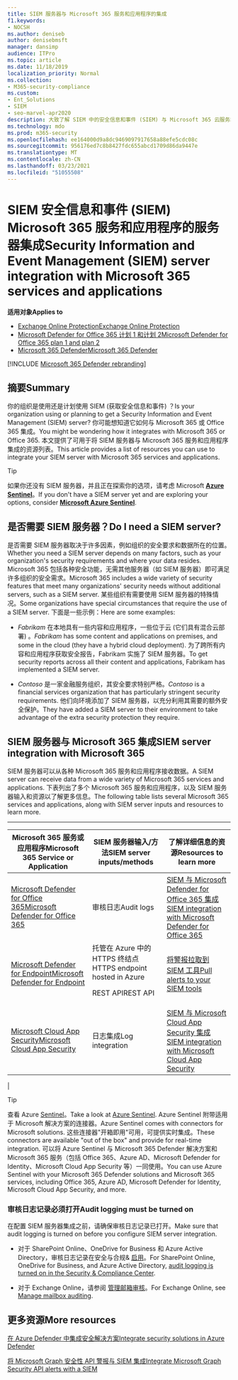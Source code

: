 ```yaml
---
title: SIEM 服务器与 Microsoft 365 服务和应用程序的集成
f1.keywords:
- NOCSH
ms.author: deniseb
author: denisebmsft
manager: dansimp
audience: ITPro
ms.topic: article
ms.date: 11/18/2019
localization_priority: Normal
ms.collection:
- M365-security-compliance
ms.custom:
- Ent_Solutions
- SIEM
- seo-marvel-apr2020
description: 大致了解 SIEM 中的安全信息和事件 (SIEM) 与 Microsoft 365 云服务和应用程序的服务器集成
ms.technology: mdo
ms.prod: m365-security
ms.openlocfilehash: ee164000d9a8dc9469097917658a88efe5cdc08c
ms.sourcegitcommit: 956176ed7c8b8427fdc655abcd1709d86da9447e
ms.translationtype: MT
ms.contentlocale: zh-CN
ms.lasthandoff: 03/23/2021
ms.locfileid: "51055508"
---
```

# <a name="security-information-and-event-management-siem-server-integration-with-microsoft-365-services-and-applications"></a><span data-ttu-id="2a79c-103">SIEM 安全信息和事件 (SIEM) Microsoft 365 服务和应用程序的服务器集成</span><span class="sxs-lookup"><span data-stu-id="2a79c-103">Security Information and Event Management (SIEM) server integration with Microsoft 365 services and applications</span></span>

<span data-ttu-id="2a79c-104">**适用对象**</span><span class="sxs-lookup"><span data-stu-id="2a79c-104">**Applies to**</span></span>
- [<span data-ttu-id="2a79c-105">Exchange Online Protection</span><span class="sxs-lookup"><span data-stu-id="2a79c-105">Exchange Online Protection</span></span>](exchange-online-protection-overview.md)
- [<span data-ttu-id="2a79c-106">Microsoft Defender for Office 365 计划 1 和计划 2</span><span class="sxs-lookup"><span data-stu-id="2a79c-106">Microsoft Defender for Office 365 plan 1 and plan 2</span></span>](defender-for-office-365.md)
- [<span data-ttu-id="2a79c-107">Microsoft 365 Defender</span><span class="sxs-lookup"><span data-stu-id="2a79c-107">Microsoft 365 Defender</span></span>](../defender/microsoft-365-defender.md)

[!INCLUDE [Microsoft 365 Defender rebranding](../includes/microsoft-defender-for-office.md)]

## <a name="summary"></a><span data-ttu-id="2a79c-108">摘要</span><span class="sxs-lookup"><span data-stu-id="2a79c-108">Summary</span></span>

<span data-ttu-id="2a79c-109">你的组织是使用还是计划使用 SIEM (获取安全信息和事件) ？</span><span class="sxs-lookup"><span data-stu-id="2a79c-109">Is your organization using or planning to get a Security Information and Event Management (SIEM) server?</span></span> <span data-ttu-id="2a79c-110">你可能想知道它如何与 Microsoft 365 或 Office 365 集成。</span><span class="sxs-lookup"><span data-stu-id="2a79c-110">You might be wondering how it integrates with Microsoft 365 or Office 365.</span></span> <span data-ttu-id="2a79c-111">本文提供了可用于将 SIEM 服务器与 Microsoft 365 服务和应用程序集成的资源列表。</span><span class="sxs-lookup"><span data-stu-id="2a79c-111">This article provides a list of resources you can use to integrate your SIEM server with Microsoft 365 services and applications.</span></span>

> [!TIP]
> <span data-ttu-id="2a79c-112">如果你还没有 SIEM 服务器，并且正在探索你的选项，请考虑 Microsoft **[Azure Sentinel](/azure/sentinel/overview)**。</span><span class="sxs-lookup"><span data-stu-id="2a79c-112">If you don't have a SIEM server yet and are exploring your options, consider **[Microsoft Azure Sentinel](/azure/sentinel/overview)**.</span></span>

## <a name="do-i-need-a-siem-server"></a><span data-ttu-id="2a79c-113">是否需要 SIEM 服务器？</span><span class="sxs-lookup"><span data-stu-id="2a79c-113">Do I need a SIEM server?</span></span>

<span data-ttu-id="2a79c-114">是否需要 SIEM 服务器取决于许多因素，例如组织的安全要求和数据所在的位置。</span><span class="sxs-lookup"><span data-stu-id="2a79c-114">Whether you need a SIEM server depends on many factors, such as your organization's security requirements and where your data resides.</span></span> <span data-ttu-id="2a79c-115">Microsoft 365 包括各种安全功能，无需其他服务器（如 SIEM 服务器）即可满足许多组织的安全需求。</span><span class="sxs-lookup"><span data-stu-id="2a79c-115">Microsoft 365 includes a wide variety of security features that meet many organizations' security needs without additional servers, such as a SIEM server.</span></span> <span data-ttu-id="2a79c-116">某些组织有需要使用 SIEM 服务器的特殊情况。</span><span class="sxs-lookup"><span data-stu-id="2a79c-116">Some organizations have special circumstances that require the use of a SIEM server.</span></span> <span data-ttu-id="2a79c-117">下面是一些示例：</span><span class="sxs-lookup"><span data-stu-id="2a79c-117">Here are some examples:</span></span>

- <span data-ttu-id="2a79c-118">*Fabrikam* 在本地具有一些内容和应用程序，一些位于云 (它们具有混合云部署) 。</span><span class="sxs-lookup"><span data-stu-id="2a79c-118">*Fabrikam* has some content and applications on premises, and some in the cloud (they have a hybrid cloud deployment).</span></span> <span data-ttu-id="2a79c-119">为了跨所有内容和应用程序获取安全报告，Fabrikam 实施了 SIEM 服务器。</span><span class="sxs-lookup"><span data-stu-id="2a79c-119">To get security reports across all their content and applications, Fabrikam has implemented a SIEM server.</span></span>

- <span data-ttu-id="2a79c-120">*Contoso* 是一家金融服务组织，其安全要求特别严格。</span><span class="sxs-lookup"><span data-stu-id="2a79c-120">*Contoso* is a financial services organization that has particularly stringent security requirements.</span></span> <span data-ttu-id="2a79c-121">他们向环境添加了 SIEM 服务器，以充分利用其需要的额外安全保护。</span><span class="sxs-lookup"><span data-stu-id="2a79c-121">They have added a SIEM server to their environment to take advantage of the extra security protection they require.</span></span>

## <a name="siem-server-integration-with-microsoft-365"></a><span data-ttu-id="2a79c-122">SIEM 服务器与 Microsoft 365 集成</span><span class="sxs-lookup"><span data-stu-id="2a79c-122">SIEM server integration with Microsoft 365</span></span>

<span data-ttu-id="2a79c-123">SIEM 服务器可以从各种 Microsoft 365 服务和应用程序接收数据。</span><span class="sxs-lookup"><span data-stu-id="2a79c-123">A SIEM server can receive data from a wide variety of Microsoft 365 services and applications.</span></span> <span data-ttu-id="2a79c-124">下表列出了多个 Microsoft 365 服务和应用程序，以及 SIEM 服务器输入和资源以了解更多信息。</span><span class="sxs-lookup"><span data-stu-id="2a79c-124">The following table lists several Microsoft 365 services and applications, along with SIEM server inputs and resources to learn more.</span></span>

****

|<span data-ttu-id="2a79c-125">Microsoft 365 服务或应用程序</span><span class="sxs-lookup"><span data-stu-id="2a79c-125">Microsoft 365 Service or Application</span></span>|<span data-ttu-id="2a79c-126">SIEM 服务器输入/方法</span><span class="sxs-lookup"><span data-stu-id="2a79c-126">SIEM server inputs/methods</span></span>|<span data-ttu-id="2a79c-127">了解详细信息的资源</span><span class="sxs-lookup"><span data-stu-id="2a79c-127">Resources to learn more</span></span>|
|---|---|---|
|[<span data-ttu-id="2a79c-128">Microsoft Defender for Office 365</span><span class="sxs-lookup"><span data-stu-id="2a79c-128">Microsoft Defender for Office 365</span></span>](defender-for-office-365.md)|<span data-ttu-id="2a79c-129">审核日志</span><span class="sxs-lookup"><span data-stu-id="2a79c-129">Audit logs</span></span>|[<span data-ttu-id="2a79c-130">SIEM 与 Microsoft Defender for Office 365 集成</span><span class="sxs-lookup"><span data-stu-id="2a79c-130">SIEM integration with Microsoft Defender for Office 365</span></span>](siem-integration-with-office-365-ti.md)|
|[<span data-ttu-id="2a79c-131">Microsoft Defender for Endpoint</span><span class="sxs-lookup"><span data-stu-id="2a79c-131">Microsoft Defender for Endpoint</span></span>](https://docs.microsoft.com/windows/security/threat-protection/)|<span data-ttu-id="2a79c-132">托管在 Azure 中的 HTTPS 终结点</span><span class="sxs-lookup"><span data-stu-id="2a79c-132">HTTPS endpoint hosted in Azure</span></span> <p> <span data-ttu-id="2a79c-133">REST API</span><span class="sxs-lookup"><span data-stu-id="2a79c-133">REST API</span></span>|[<span data-ttu-id="2a79c-134">将警报拉取到 SIEM 工具</span><span class="sxs-lookup"><span data-stu-id="2a79c-134">Pull alerts to your SIEM tools</span></span>](../defender-endpoint/configure-siem.md)|
|[<span data-ttu-id="2a79c-135">Microsoft Cloud App Security</span><span class="sxs-lookup"><span data-stu-id="2a79c-135">Microsoft Cloud App Security</span></span>](/cloud-app-security/what-is-cloud-app-security)|<span data-ttu-id="2a79c-136">日志集成</span><span class="sxs-lookup"><span data-stu-id="2a79c-136">Log integration</span></span>|[<span data-ttu-id="2a79c-137">SIEM 与 Microsoft Cloud App Security 集成</span><span class="sxs-lookup"><span data-stu-id="2a79c-137">SIEM integration with Microsoft Cloud App Security</span></span>](/cloud-app-security/siem)|
|

> [!TIP]
> <span data-ttu-id="2a79c-138">查看 Azure [Sentinel](/azure/sentinel/overview)。</span><span class="sxs-lookup"><span data-stu-id="2a79c-138">Take a look at [Azure Sentinel](/azure/sentinel/overview).</span></span> <span data-ttu-id="2a79c-139">Azure Sentinel 附带适用于 Microsoft 解决方案的连接器。</span><span class="sxs-lookup"><span data-stu-id="2a79c-139">Azure Sentinel comes with connectors for Microsoft solutions.</span></span> <span data-ttu-id="2a79c-140">这些连接器"开箱即用"可用，可提供实时集成。</span><span class="sxs-lookup"><span data-stu-id="2a79c-140">These connectors are available "out of the box" and provide for real-time integration.</span></span> <span data-ttu-id="2a79c-141">可以将 Azure Sentinel 与 Microsoft 365 Defender 解决方案和 Microsoft 365 服务（包括 Office 365、Azure AD、Microsoft Defender for Identity、Microsoft Cloud App Security 等）一同使用。</span><span class="sxs-lookup"><span data-stu-id="2a79c-141">You can use Azure Sentinel with your Microsoft 365 Defender solutions and Microsoft 365 services, including Office 365, Azure AD, Microsoft Defender for Identity, Microsoft Cloud App Security, and more.</span></span>

### <a name="audit-logging-must-be-turned-on"></a><span data-ttu-id="2a79c-142">审核日志记录必须打开</span><span class="sxs-lookup"><span data-stu-id="2a79c-142">Audit logging must be turned on</span></span>

<span data-ttu-id="2a79c-143">在配置 SIEM 服务器集成之前，请确保审核日志记录已打开。</span><span class="sxs-lookup"><span data-stu-id="2a79c-143">Make sure that audit logging is turned on before you configure SIEM server integration.</span></span>

- <span data-ttu-id="2a79c-144">对于 SharePoint Online、OneDrive for Business 和 Azure Active Directory，审核日志记录在安全与合规& [启用](../../compliance/turn-audit-log-search-on-or-off.md)。</span><span class="sxs-lookup"><span data-stu-id="2a79c-144">For SharePoint Online, OneDrive for Business, and Azure Active Directory, [audit logging is turned on in the Security & Compliance Center](../../compliance/turn-audit-log-search-on-or-off.md).</span></span>

- <span data-ttu-id="2a79c-145">对于 Exchange Online，请参阅 [管理邮箱审核](../../compliance/enable-mailbox-auditing.md)。</span><span class="sxs-lookup"><span data-stu-id="2a79c-145">For Exchange Online, see [Manage mailbox auditing](../../compliance/enable-mailbox-auditing.md).</span></span>

## <a name="more-resources"></a><span data-ttu-id="2a79c-146">更多资源</span><span class="sxs-lookup"><span data-stu-id="2a79c-146">More resources</span></span>

[<span data-ttu-id="2a79c-147">在 Azure Defender 中集成安全解决方案</span><span class="sxs-lookup"><span data-stu-id="2a79c-147">Integrate security solutions in Azure Defender</span></span>](/azure/security-center/security-center-partner-integration#exporting-data-to-a-siem)

[<span data-ttu-id="2a79c-148">将 Microsoft Graph 安全性 API 警报与 SIEM 集成</span><span class="sxs-lookup"><span data-stu-id="2a79c-148">Integrate Microsoft Graph Security API alerts with a SIEM</span></span>](/graph/security-integration)